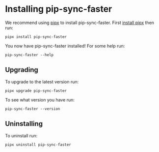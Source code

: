 # Installing pip-sync-faster

We recommend using [pipx](https://pypa.github.io/pipx/) to install
pip-sync-faster.
First [install pipx](https://pypa.github.io/pipx/#install-pipx) then run:

```terminal
pipx install pip-sync-faster
```

You now have pip-sync-faster installed! For some help run:

```
pip-sync-faster --help
```

Upgrading
---------

To upgrade to the latest version run:

```terminal
pipx upgrade pip-sync-faster
```

To see what version you have run:

```terminal
pip-sync-faster --version
```

Uninstalling
------------

To uninstall run:

```
pipx uninstall pip-sync-faster
```
